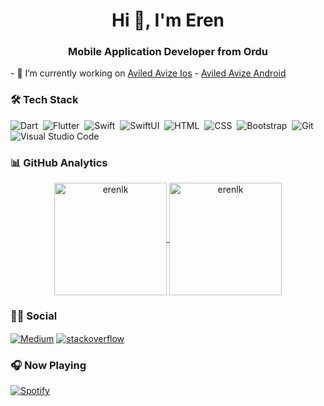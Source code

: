 <h1 align="center">Hi 👋, I'm Eren</h1>
<h3 align="center">Mobile Application Developer from Ordu</h3>
- 🔭 I’m currently working on <a href="https://apps.apple.com/tr/app/aviled-avize/id1554810525">Aviled Avize Ios</a>
- <a href="https://play.google.com/store/apps/details?id=com.atlas.aviled">Aviled Avize Android</a>

### 🛠 Tech Stack
![Dart](https://img.shields.io/badge/Dart-05122A?style=for-the-badge&logo=dart&logoColor=29B6F6)&nbsp;
![Flutter](https://img.shields.io/badge/Flutter-05122A?style=for-the-badge&logo=flutter&logoColor=02569B)&nbsp;
![Swift](https://img.shields.io/badge/Swift-05122A?style=for-the-badge&logo=swift)&nbsp;
![SwiftUI](https://img.shields.io/badge/Swift-05122A?style=for-the-badge&logo=swift)&nbsp;
![HTML](https://img.shields.io/badge/-HTML-05122A?style=for-the-badge&logo=HTML5&logoColor=E34F26)&nbsp;
![CSS](https://img.shields.io/badge/-CSS-05122A?style=for-the-badge&logo=CSS3&logoColor=239120)&nbsp;
![Bootstrap](https://img.shields.io/badge/-Bootstrap-05122A?style=for-the-badge&logo=bootstrap)&nbsp;
![Git](https://img.shields.io/badge/-Git-05122A?style=for-the-badge&logo=git)&nbsp;
![Visual Studio Code](https://img.shields.io/badge/-Visual%20Studio%20Code-05122A?style=for-the-badge&logo=visual-studio-code&logoColor=007ACC)&nbsp;

<!--START_SECTION:waka-->
<!--END_SECTION:waka-->

### 📊 GitHub Analytics

<p align="center">
<a href="https://github.com/erenlk">
  <img height="180em" align="center" src="https://github-readme-stats.vercel.app/api?username=erenlk&show_icons=true&locale=en&theme=algolia&include_all_commits=true&count_private=true" alt="erenlk"/>
  <img height="180em" align="center" src="https://github-readme-stats.vercel.app/api/top-langs?username=erenlk&show_icons=true&locale=en&layout=compact&langs_count=8&theme=algolia" alt="erenlk"/>
</a>
</p>

### 🤝🏻 Social

<p align="left">
<a href="https://eren-celik.medium.com" target="blank"><img align="center" src="https://img.shields.io/badge/Medium-12100E?style=flat&logo=medium&logoColor=white" alt="Medium" /></a>
<a href="https://stackoverflow.com/users/13615372/eren-Çelik" target="blank"><img align="center" src="https://img.shields.io/badge/Stack_Overflow-FE7A16?style=flat&logo=stack-overflow&logoColor=white" alt="stackoverflow" /></a>

### 🎧 Now Playing

[![Spotify](https://now-playing-codestackr.vercel.app/api/spotify-playing)](https://open.spotify.com/user/elik.dark91tr)


